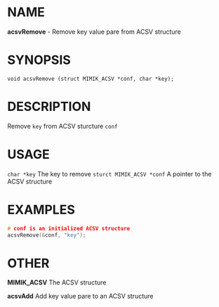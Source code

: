 # NAME

**acsvRemove** - Remove key value pare from ACSV structure

# SYNOPSIS

```
void acsvRemove (struct MIMIK_ACSV *conf, char *key);
```

# DESCRIPTION

Remove `key` from ACSV sturcture `conf`

# USAGE

`char *key` The key to remove
`sturct MIMIK_ACSV *conf` A pointer to the ACSV structure

# EXAMPLES

```C
# conf is an initialized ACSV structure
acsvRemove(&conf, "key");
```

# OTHER

**MIMIK_ACSV** The ACSV structure

**acsvAdd** Add key value pare to an ACSV structure
